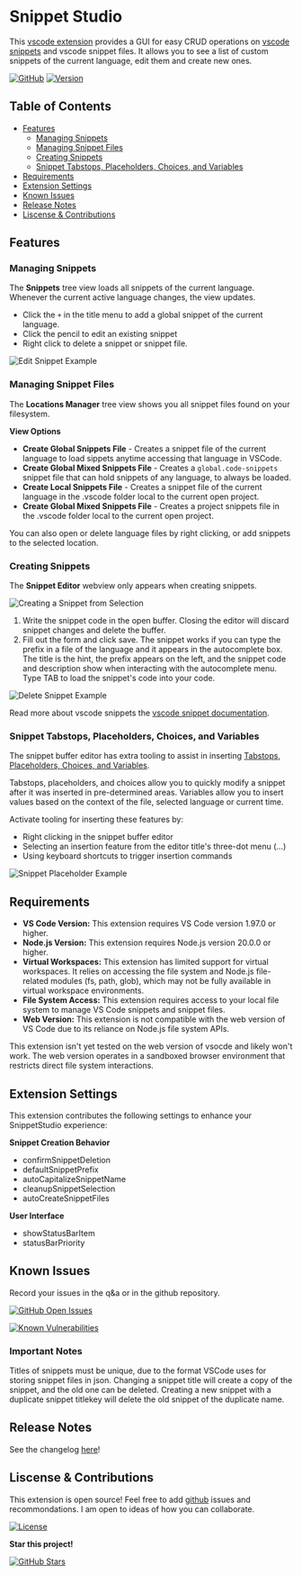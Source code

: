 # Snippet Studio

This [vscode extension](https://marketplace.visualstudio.com/items/AlexDombroski.snippetstudio) provides a GUI for easy CRUD operations on [vscode snippets](https://code.visualstudio.com/docs/editor/userdefinedsnippets) and vscode snippet files. It allows you to see a list of custom snippets of the current language, edit them and create new ones.

[![GitHub](https://img.shields.io/badge/GitHub-Repo-blue?logo=github)](https://github.com/alexanderdombroski/snippetstudio) [![Version](https://badge.fury.io/gh/alexanderdombroski%2Fsnippetstudio.svg)](https://badge.fury.io/gh/alexanderdombroski%2Fsnippetstudio)

## Table of Contents

- [Features](#features)
    - [Managing Snippets](#managing-snippets)
    - [Managing Snippet Files](#managing-snippet-files)
    - [Creating Snippets](#creating-snippets)
    - [Snippet Tabstops, Placeholders, Choices, and Variables](#snippet-tabstops-placeholders-choices-and-variables)
- [Requirements](#requirements)
- [Extension Settings](#extension-settings)
- [Known Issues](#known-issues)
- [Release Notes](#release-notes)
- [Liscense & Contributions](#liscense--contributions)

## Features

### Managing Snippets

The **Snippets** tree view loads all snippets of the current language. Whenever the current active language changes, the view updates.

* Click the `+` in the title menu to add a global snippet of the current language.
* Click the pencil to edit an existing snippet
* Right click to delete a snippet or snippet file.

![Edit Snippet Example](https://raw.githubusercontent.com/alexanderdombroski/snippetstudio/refs/heads/main/public/examples/edit.gif)

### Managing Snippet Files

The **Locations Manager** tree view shows you all snippet files found on your filesystem. 

**View Options**
* **Create Global Snippets File** - Creates a snippet file of the current language to load sippets anytime accessing that language in VSCode.
* **Create Global Mixed Snippets File** - Creates a `global.code-snippets` snippet file that can hold snippets of any language, to always be loaded.
* **Create Local Snippets File** - Creates a snippet file of the current language in the .vscode folder local to the current open project.
* **Create Global Mixed Snippets File** - Creates a project snippets file in the .vscode folder local to the current open project.

You can also open or delete language files by right clicking, or add snippets to the selected location.

### Creating Snippets

The **Snippet Editor** webview only appears when creating snippets.

![Creating a Snippet from Selection](https://raw.githubusercontent.com/alexanderdombroski/snippetstudio/refs/heads/main/public/examples/selection.gif)

1. Write the snippet code in the open buffer. Closing the editor will discard snippet changes and delete the buffer.
2. Fill out the form and click save. The snippet works if you can type the prefix in a file of the language and it appears in the autocomplete box. The title is the hint, the prefix appears on the left, and the snippet code and description show when interacting with the autocomplete menu. Type TAB to load the snippet's code into your code.

![Delete Snippet Example](https://raw.githubusercontent.com/alexanderdombroski/snippetstudio/refs/heads/main/public/examples/delete.gif)

Read more about vscode snippets the [vscode snippet documentation](https://code.visualstudio.com/docs/editor/userdefinedsnippets).

### Snippet Tabstops, Placeholders, Choices, and Variables

The snippet buffer editor has extra tooling to assist in inserting [Tabstops, Placeholders, Choices, and Variables](https://code.visualstudio.com/docs/editor/userdefinedsnippets#_snippet-syntax).

Tabstops, placeholders, and choices allow you to quickly modify a snippet after it was inserted in pre-determined areas. Variables allow you to insert values based on the context of the file, selected language or current time.

Activate tooling for inserting these features by:
* Right clicking in the snippet buffer editor
* Selecting an insertion feature from the editor title's three-dot menu (...)
* Using keyboard shortcuts to trigger insertion commands

![Snippet Placeholder Example](https://raw.githubusercontent.com/alexanderdombroski/snippetstudio/refs/heads/main/public/examples/placeholder.gif)

## Requirements

* **VS Code Version:** This extension requires VS Code version 1.97.0 or higher.
* **Node.js Version:** This extension requires Node.js version 20.0.0 or higher.
* **Virtual Workspaces:** This extension has limited support for virtual workspaces. It relies on accessing the file system and Node.js file-related modules (fs, path, glob), which may not be fully available in virtual workspace environments.
* **File System Access:** This extension requires access to your local file system to manage VS Code snippets and snippet files.
* **Web Version:** This extension is not compatible with the web version of VS Code due to its reliance on Node.js file system APIs.

This extension isn't yet tested on the web version of vsocde and likely won't work. The web version operates in a sandboxed browser environment that restricts direct file system interactions.

## Extension Settings

This extension contributes the following settings to enhance your SnippetStudio experience:

**Snippet Creation Behavior**
* confirmSnippetDeletion
* defaultSnippetPrefix
* autoCapitalizeSnippetName
* cleanupSnippetSelection
* autoCreateSnippetFiles

**User Interface**
* showStatusBarItem
* statusBarPriority

## Known Issues

Record your issues in the q&a or in the github repository.

[![GitHub Open Issues](https://img.shields.io/github/issues-raw/alexanderdombroski/snippetstudio)](https://github.com/alexanderdombroski/snippetstudio/issues)

[![Known Vulnerabilities](https://snyk.io/test/github/alexanderdombroski/snippetstudio/badge.svg)](https://snyk.io/test/github/alexanderdombroski/snippetstudio)

### Important Notes

Titles of snippets must be unique, due to the format VSCode uses for storing snippet files in json. Changing a snippet title will create a copy of the snippet, and the old one can be deleted. Creating a new snippet with a duplicate snippet titlekey will delete the old snippet of the duplicate name.

## Release Notes

See the changelog [here](https://github.com/alexanderdombroski/snippetstudio/blob/main/CHANGELOG.md)!

## Liscense & Contributions

This extension is open source! Feel free to add [github](https://github.com/alexanderdombroski/snippetstudio) issues and recommondations. I am open to ideas of how you can collaborate.

[![License](https://img.shields.io/github/license/alexanderdombroski/snippetstudio)](https://github.com/alexanderdombroski/snippetstudio?tab=MIT-1-ov-file#readme)

**Star this project!**

[![GitHub Stars](https://img.shields.io/github/stars/alexanderdombroski/snippetstudio?style=social)](https://github.com/alexanderdombroski/snippetstudio)